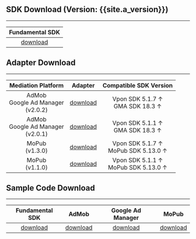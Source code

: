 ## SDK Download (Version: {{site.a_version}})
---

| Fundamental SDK |
|:---------------:|
|[download][1]    |


## Adapter Download
---

| Mediation Platform | Adapter | Compatible SDK Version|
|:------------------:|:-------:|:---:|
| AdMob <br> Google Ad Manager <br> (v2.0.2) | [download][2] | Vpon SDK 5.1.7 ↑ <br> GMA SDK 18.3 ↑ | 
| AdMob <br> Google Ad Manager <br> (v2.0.1) | [download][2] | Vpon SDK 5.1.1 ↑ <br> GMA SDK 18.3 ↑ | 
| MoPub <br> (v1.3.0)| [download][3] | Vpon SDK 5.1.7 ↑ <br> MoPub SDK 5.13.0 ↑ |
| MoPub <br> (v1.1.0)| [download][4] | Vpon SDK 5.1.1 ↑ <br> MoPub SDK 5.13.0 ↑ |

<!-- | Smatto | [download][5] | | -->


## Sample Code Download
---

| Fundamental SDK    | AdMob         | Google Ad Manager | MoPub       |
|:------------------:|:-------------:|:-----------------:|:------------:|
| [download][6]      | [download][7] | [download][7]     | [download][8]| 

<!-- 
Smaato        |
:-------------:|
[download][9] | -->


[1]: https://m.vpadn.com/sdk/vpadn-sdk-obf518-72110202-2011270929-6ff312b.aar
[2]: https://github.com/vpon-sdk/Vpon-android-examples/tree/master/admob-adapter
[3]: https://github.com/vpon-sdk/Vpon-android-examples/tree/master/adapter/MoPub%20Adapter/v1.3.0
[4]: https://github.com/vpon-sdk/Vpon-android-examples/tree/master/adapter/MoPub%20Adapter/v1.1.0
[5]: https://github.com/vpon-sdk/Vpon-mobile-android-examples/tree/master/Adapter/SmaatoCustomEvents
[6]: https://github.com/vpon-sdk/Vpon-android-examples
[7]: https://github.com/vpon-sdk/Vpon-android-examples/tree/master/admobexample
[8]: https://github.com/vpon-sdk/Vpon-android-examples/tree/master/mopubexample
[9]: https://github.com/vpon-sdk/Vpon-mobile-android-examples/tree/master/Mediation/SmaatoExample
